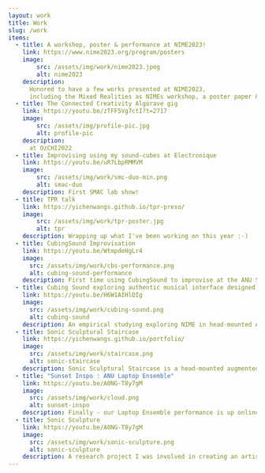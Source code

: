 ```yaml
---
layout: work
title: Work
slug: /work
items: 
  - title: A workshop, poster & performance at NIME2023!
    link: https://www.nime2023.org/program/posters
    image: 
        src: /assets/img/work/nime2023.jpeg
        alt: nime2023
    description:
      Honored to have a few works presented at NIME2023, 
      including the Mixed Realities as NIMEs workshop, a poster paper & a music performance!
  - title: The Connected Creativity Algorave gig 
    link: https://youtu.be/zTFF5Vg7ctI?t=2717
    image: 
        src: /assets/img/profile-pic.jpg
        alt: profile-pic
    description:
      at OzCHI2022
  - title: Improvising using my sound-cubes at Electronique 
    link: https://youtu.be/uR7LbpRMMVM
    image:
        src: /assets/img/work/smc-duo-min.png
        alt: smac-duo
    description: First SMAC lab show!
  - title: TPR talk
    link: https://yichenwangs.github.io/tpr-preso/
    image:
        src: /assets/img/work/tpr-poster.jpg
        alt: tpr
    description: Wrapping up what I've been working on this year :-)
  - title: CubingSound Improvisation
    link: https://youtu.be/WtmpdeHgLr4
    image:
      src: /assets/img/work/cbs-performance.png
      alt: cubing-sound-performance
    description: First time using CubingSound to improvise at the ANU SoM O-week showcase.
  - title: Cubing Sound exploring authentic musical interface designed for an Augmented Reality headset at NIME2022
    link: https://youtu.be/H6W1AIHlQIg
    image:
      src: /assets/img/work/cubing-sound.png
      alt: cubing-sound
    description: An empirical studying exploring NIME in head-mounted AR.
  - title: Sonic Sculptural Staircase
    link: https://yichenwangs.github.io/portfolio/
    image:
      src: /assets/img/work/staircase.png
      alt: sonic-staircase
    description: Sonic Sculptural Staircase is a head-mounted augmented reality (HMAR) sound artwork that integrates sound, visual overlay and interaction to enhance the appreciation of a sculptural staircase and its surroundings. The work designed ten different interactive sonic features that mainly exploits sound as the main information channel to prompt the user’s engagement and convey the meaning behind the staircase. 
  - title: "Sunset Inspo : ANU Laptop Ensemble"
    link: https://youtu.be/A0NG-T8y7gM
    image:
      src: /assets/img/work/cloud.png
      alt: sunset-inspo
    description: Finally - our Laptop Ensemble performance is up online (mine starts at 56:56)! "Sunset Inspo" is a creative live coding artwork that uses Extempore and P5.js to present a real-time audiovisual performance. The theme of the work came from my experiences of watching sunset at Canberra (a tiny but lovely city)!
  - title: Sonic Sculpture
    link: https://youtu.be/A0NG-T8y7gM
    image:
      src: /assets/img/work/sonic-sculpture.png
      alt: sonic-sculpture
    description: A research project I was involved in creating an artistic sonic installation using Microsoft HoloLens 1 - where and how my sonic research journey started!
---
```



